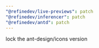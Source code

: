 ```yaml
---
"@refinedev/live-previews": patch
"@refinedev/inferencer": patch
"@refinedev/antd": patch
---
```


lock the ant-design/icons version
